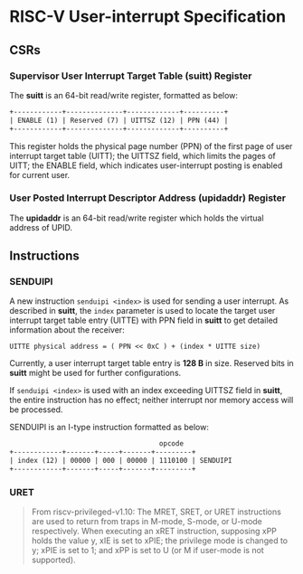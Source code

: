 # RISC-V User-interrupt Specification

## CSRs

### Supervisor User Interrupt Target Table (suitt) Register

The **suitt** is an 64-bit read/write register, formatted as below:

```txt
+------------+--------------+-------------+----------+
| ENABLE (1) | Reserved (7) | UITTSZ (12) | PPN (44) |
+------------+--------------+-------------+----------+
```

This register holds the physical page number (PPN) of the first page of user interrupt target table (UITT); the UITTSZ field, which limits the pages of UITT; the ENABLE field, which indicates user-interrupt posting is enabled for current user.

### User Posted Interrupt Descriptor Address (upidaddr) Register

The **upidaddr** is an 64-bit read/write register which holds the virtual address of UPID.

## Instructions

### SENDUIPI

A new instruction `senduipi <index>` is used for sending a user interrupt. As described in **suitt**, the `index` parameter is used to locate the target user interrupt target table entry (UITTE) with PPN field in **suitt** to get detailed information about the receiver:

`UITTE physical address = ( PPN << 0xC ) + (index * UITTE size)`

Currently, a user interrupt target table entry is **128 B** in size. Reserved bits in **suitt** might be used for further configurations.

If `senduipi <index>` is used with an index exceeding UITTSZ field in **suitt**, the entire instruction has no effect; neither interrupt nor memory access will be processed.

SENDUIPI is an I-type instruction formatted as below:

```txt
                                     opcode
+------------+-------+-----+-------+---------+
| index (12) | 00000 | 000 | 00000 | 1110100 | SENDUIPI
+------------+-------+-----+-------+---------+
```

### URET

> From riscv-privileged-v1.10:
> The MRET, SRET, or URET instructions are used to return from traps in M-mode, S-mode, or U-mode respectively. When executing an xRET instruction, supposing xPP holds the value y, xIE is set to xPIE; the privilege mode is changed to y; xPIE is set to 1; and xPP is set to U (or M if user-mode is not supported).
